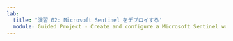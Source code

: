 ```yaml
---
lab:
  title: '演習 02: Microsoft Sentinel をデプロイする'
  module: Guided Project - Create and configure a Microsoft Sentinel workspace
---
```


